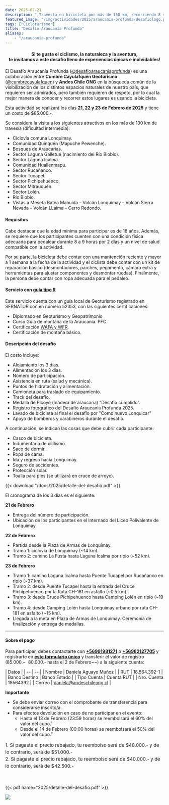 ```yaml
---
date: 2025-02-21
description: "¡Travesía en bicicleta por más de 150 km, recorriendo 8 sectores de la comuna de Lonquimay en La Araucanía!"
featured_image: "/img/actividades/2025/araucania-profunda/desafiologo.png"
tags: ["Cicloturismo"]
title: "Desafío Araucanía Profunda"
aliases:
    - "/araucania-profunda"
---
```


<h4 style="text-align: center; margin-bottom: 20px;"><b>
    Si te gusta el ciclismo, la naturaleza y la aventura,<br style="margin-bottom: 5px">
    te invitamos a este desafío lleno de experiencias únicas e inolvidables!
</b></h4>

El Desafío Araucanía Profunda ([@desafioaraucaniaprofunda](https://www.instagram.com/desafioaraucaniaprofunda/)) es una colaboración entre **Cumbre Cayulafquén Geoturismo** ([@cumbrecayulafquen](https://www.instagram.com/cumbrecayulafquen/)) y **Andes Chile ONG** en la búsqueda común de la visibilización de los distintos espacios naturales de nuestro país, que requieren ser admirados, pero también requieren de respeto, por lo cual la mejor manera de conocer y recorrer estos lugares es usando la bicicleta.

Esta actividad se realizará los días **21, 22 y 23 de Febrero de 2025** y tiene un costo de $85.000.-. <!-- Sin embargo, **por el aniversario de Lonquimay, se ofrecerán cupos con descuento a $80.000.-** hasta el domingo 2 de Febrero. -->

Se considera la visita a los siguientes atractivos en los más de 130 km de travesía (dificultad intermedia):

- Ciclovía comuna Lonquimay.
- Comunidad Quinquén (Mapuche Pewenche).
- Bosques de Araucarias.
- Sector Laguna Galletué (nacimiento del Río Biobío).
- Sector Laguna Icalma.
- Comunidad Huallenmapu.
- Sector Rucañanco.
- Sector Tucapel.
- Sector Pichipehuenco.
- Sector Mitrauquén.
- Sector Lolén.
- Río Biobío.
- Vistas a Meseta Batea Mahuida – Volcán Lonquimay – Volcán Sierra Nevada – Volcán LLaima – Cerro Redondo.

#### **Requisitos**

Cabe destacar que la edad mínima para participar es de 18 años. Además, se requiere que los participantes cuenten con una condición física adecuada para pedalear durante 8 a 9 horas por 2 días y un nivel de salud compatible con la actividad. 

Por su parte, la bicicleta debe contar con una mantención reciente y mayor a 1 semana a la fecha de la actividad y el ciclista debe contar con un kit de reparación básico (desmontadores, parches, pegamento, cámara extra y herramientas para ajustar componentes y desmontar ruedas). Finalmente, la persona debe contar con ropa adecuada para el pedaleo.

#### **Servicio con [guía tipo R](https://portalserviciosturisticos.sernatur.cl/formalizate/sello-r/)**

Este servicio cuenta con un guía local de Geoturismo registrado en SERNATUR con en número 52353, con las siguientes certificaciones:

- Diplomado en Geoturismo y Geopatrimonio
- Curso Guía de montaña de la Araucanía. PFC.
- Certificación [WAFA y WFR](https://norteoutdoor.com/cursos/wafa-y-wfr/).
- Certificación de montaña básico.

#### **Descripción del desafío**

El costo incluye:

- Alojamiento los 3 días.
- Alimentación los 3 días.
- Número de participación.
- Asistencia en ruta (salud y mecánica).
- Puntos de hidratación y alimentación.
- Camioneta para traslado de equipamiento.
- Track del desafío.
- Medalla de Picoyo (madera de araucaria) “Desafío cumplido”.
- Registro fotográfico del Desafío Araucanía Profunda 2025.
- Lavado de bicicleta al final el desafío por "Como nuevo Lonquicar"
- Apoyo de bomberos y carabineros durante el desafío.

A continuación, se indican las cosas que debe cubrir cada participante:

- Casco de bicicleta.
- Indumentaria de ciclismo.
- Saco de dormir.
- Ropa de cama.
- Ida y regreso hacia Lonquimay.
- Seguro de accidentes.
- Protección solar.
- Toalla para pies (se utilizará en cruce de arroyo).

{{< download "/docs/2025/detalle-del-desafio.pdf" >}}


El cronograma de los 3 días es el siguiente:

**21 de Febrero**

- Entrega del número de participación.
- Ubicación de los participantes en el Internado del Liceo Polivalente de Lonquimay.

**22 de Febrero**

- Partida desde la Plaza de Armas de Lonquimay.
- Tramo 1: ciclovía de Lonquimay (~14 km).
- Tramo 2: camino La Fusta hasta Laguna Icalma por ripio (~52 km).

**23 de Febrero**

- Tramo 1: camino Laguna Icalma hasta Puente Tucapel por Rucañanco en ripio (~37 km).
- Tramo 2: desde Puente Tucapel hasta la entrada del Cruce Pichipehuenco por la Ruta CH-181 en asfalto (~0.5 km).
- Tramo 3: desde Cruce Pichipehuenco hasta Camping Lolén en ripio (~19 km).
- Tramo 4: desde Camping Lolén hasta Lonquimay urbano por ruta CH-181 en asfalto (~15 km).
- Llegada a la meta en Plaza de Armas de Lonquimay. Ceremonia de finalización y entrega de medallas.

---

#### **Sobre el pago**

Para participar, debes contactarte con [**+56991981271**](https://wa.me/56991981271) o [**+56982127705**](https://wa.me/56982127705) y registrarte en [**este formulario único**](https://forms.gle/zHWJZ9ESH7rRd42v8) y transferir el valor de registro ($85.000.- ~~$80.000.- hasta el 2 de Febrero~~) a la siguiente cuenta:

| Datos |
| -- | -- |
| Nombre | Daniela Aguayo Muñoz |
| RUT | 18.564.392-1 |
| Banco Destino | Banco Estado |
| Tipo Cuenta | Cuenta RUT |
| Nro. Cuenta | 18564392 |
| Correo | daniela@andeschileong.cl |

**Importante**

- Se debe enviar correo con el comprobante de transferencia para considerarse inscrito/a.
- Para efectos devolución en caso de no participar en el evento:
    - Hasta el 13 de Febrero (23:59 horas) se reembolsará el 60% del valor del cupo.¹
    - Desde el 14 de Febrero (00:00 horas) se reembolsará el 50% del valor del cupo.²

<p style="font-size:15px; margin-bottom:0rem; line-height:22px"> 
    1. Si pagaste el precio rebajado, tu reembolso será de $48.000.- y de lo contrario, será de $51.000.-<br>
    2. Si pagaste el precio rebajado, tu reembolso será de $40.000.- y de lo contrario, será de $42.500.-
</p>
<br><br>

{{< pdf name="2025/detalle-del-desafio.pdf" >}}

![](/img/actividades/2025/araucania-profunda/araucaniaprofunda.png)
